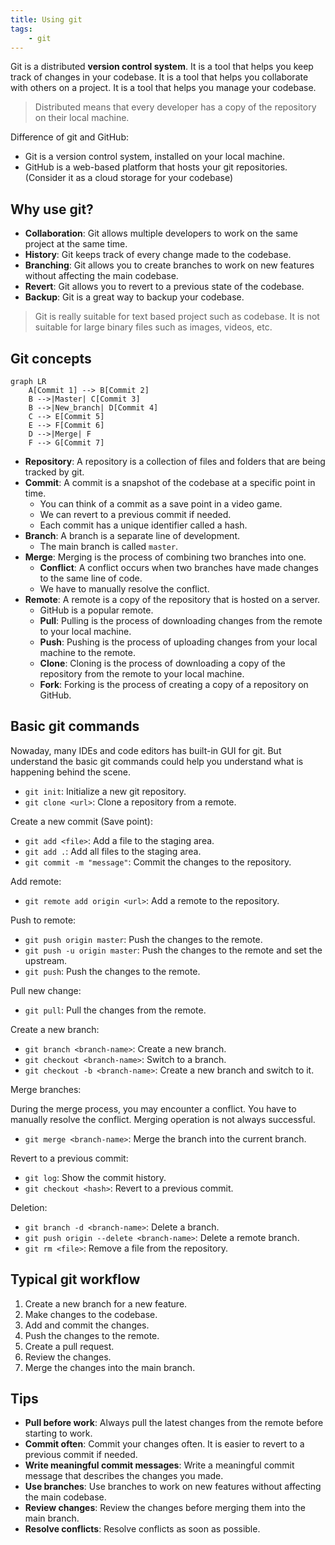```yaml
---
title: Using git
tags:
    - git
---
```


Git is a distributed **version control system**. It is a tool that helps you keep track of changes in your codebase.
It is a tool that helps you collaborate with others on a project. It is a tool that helps you manage your codebase.

> Distributed means that every developer has a copy of the repository on their local machine.

Difference of git and GitHub:

- Git is a version control system, installed on your local machine.
- GitHub is a web-based platform that hosts your git repositories. (Consider it as a cloud storage for your codebase)

## Why use git?

- **Collaboration**: Git allows multiple developers to work on the same project at the same time.
- **History**: Git keeps track of every change made to the codebase.
- **Branching**: Git allows you to create branches to work on new features without affecting the main codebase.
- **Revert**: Git allows you to revert to a previous state of the codebase.
- **Backup**: Git is a great way to backup your codebase.

> Git is really suitable for text based project such as codebase.
> It is not suitable for large binary files such as images, videos, etc.

## Git concepts

```meimaid
graph LR
    A[Commit 1] --> B[Commit 2]
    B -->|Master| C[Commit 3]
    B -->|New_branch| D[Commit 4]
    C --> E[Commit 5]
    E --> F[Commit 6]
    D -->|Merge| F
    F --> G[Commit 7]
```

- **Repository**: A repository is a collection of files and folders that are being tracked by git.
- **Commit**: A commit is a snapshot of the codebase at a specific point in time.
  - You can think of a commit as a save point in a video game.
  - We can revert to a previous commit if needed.
  - Each commit has a unique identifier called a hash.
- **Branch**: A branch is a separate line of development.
  - The main branch is called `master`.
- **Merge**: Merging is the process of combining two branches into one.
  - **Conflict**: A conflict occurs when two branches have made changes to the same line of code.
  - We have to manually resolve the conflict.
- **Remote**: A remote is a copy of the repository that is hosted on a server.
  - GitHub is a popular remote.
  - **Pull**: Pulling is the process of downloading changes from the remote to your local machine.
  - **Push**: Pushing is the process of uploading changes from your local machine to the remote.
  - **Clone**: Cloning is the process of downloading a copy of the repository from the remote to your local machine.
  - **Fork**: Forking is the process of creating a copy of a repository on GitHub.

## Basic git commands

Nowaday, many IDEs and code editors has built-in GUI for git. But understand the basic git commands could help you understand what is happening behind the scene.

- `git init`: Initialize a new git repository.
- `git clone <url>`: Clone a repository from a remote.

Create a new commit (Save point):

- `git add <file>`: Add a file to the staging area.
- `git add .`: Add all files to the staging area.
- `git commit -m "message"`: Commit the changes to the repository.

Add remote:

- `git remote add origin <url>`: Add a remote to the repository.

Push to remote:

- `git push origin master`: Push the changes to the remote.
- `git push -u origin master`: Push the changes to the remote and set the upstream.
- `git push`: Push the changes to the remote.

Pull new change:

- `git pull`: Pull the changes from the remote.

Create a new branch:

- `git branch <branch-name>`: Create a new branch.
- `git checkout <branch-name>`: Switch to a branch.
- `git checkout -b <branch-name>`: Create a new branch and switch to it.

Merge branches:

During the merge process, you may encounter a conflict. You have to manually resolve the conflict. Merging operation is not always successful.

- `git merge <branch-name>`: Merge the branch into the current branch.

Revert to a previous commit:

- `git log`: Show the commit history.
- `git checkout <hash>`: Revert to a previous commit.

Deletion:

- `git branch -d <branch-name>`: Delete a branch.
- `git push origin --delete <branch-name>`: Delete a remote branch.
- `git rm <file>`: Remove a file from the repository.

## Typical git workflow

1. Create a new branch for a new feature.
2. Make changes to the codebase.
3. Add and commit the changes.
4. Push the changes to the remote.
5. Create a pull request.
6. Review the changes.
7. Merge the changes into the main branch.

## Tips

- **Pull before work**: Always pull the latest changes from the remote before starting to work.
- **Commit often**: Commit your changes often. It is easier to revert to a previous commit if needed.
- **Write meaningful commit messages**: Write a meaningful commit message that describes the changes you made.
- **Use branches**: Use branches to work on new features without affecting the main codebase.
- **Review changes**: Review the changes before merging them into the main branch.
- **Resolve conflicts**: Resolve conflicts as soon as possible.
